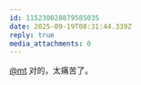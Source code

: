 ```yaml
---
id: 115230028879585035
date: 2025-09-19T08:31:44.339Z
reply: true
media_attachments: 0
---
```


<p><span class="h-card" translate="no"><a href="https://c.im/@mt" class="u-url mention" rel="nofollow noopener" target="_blank">@<span>mt</span></a></span> 对的，太痛苦了。</p>
